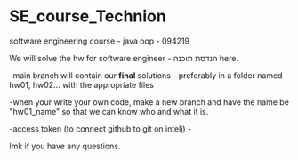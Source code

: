 # SE_course_Technion
software engineering course - java oop - 094219

We will solve the hw for software engineer - הנדסת תוכנה here. 

-main branch will contain our **final** solutions - preferably in a folder named hw01, hw02... with the appropriate files

-when your write your own code, make a new branch and have the name be "hw01_name" so that we can know who and what it is.

-access token (to connect github to git on intelj) - 

lmk if you have any questions.
